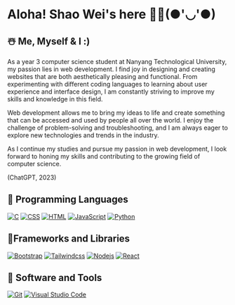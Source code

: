 
# Aloha! Shao Wei's here 🧑‍💻(●'◡'●) 

## ☃️ Me, Myself & I :)
  As a year 3 computer science student at Nanyang Technological University, my passion lies in web development. I find joy in designing and creating websites that are both aesthetically pleasing and functional. From experimenting with different coding languages to learning about user experience and interface design, I am constantly striving to improve my skills and knowledge in this field.
  
  Web development allows me to bring my ideas to life and create something that can be accessed and used by people all over the world. I enjoy the challenge of problem-solving and troubleshooting, and I am always eager to explore new technologies and trends in the industry.
  
  As I continue my studies and pursue my passion in web development, I look forward to honing my skills and contributing to the growing field of computer science.

(ChatGPT, 2023)


<!-- ## 🗽 Github Stats

| <img src="https://github-readme-stats.vercel.app/api?username=shaowei0925&&show_icons=true&count_private=true&theme=omni"> | <img src="https://github-readme-streak-stats.herokuapp.com/?user=shaowei0925&theme=omni"/> |
| ------------------------------------------------------------------------------------------------------------------------------ | ------------------------------------------------------------------------------------------------ |

  <!-- <img src="https://github-readme-stats.vercel.app/api/top-langs/?username=limivann&hide=css&layout=compact&theme=github_dark" > -->

## 🤹 Programming Languages

<p>
    <a href="#"><img alt="C" src="https://img.shields.io/badge/C%20-%232370ED.svg?logo=c&logoColor=white"></a>
    <a href="#"><img alt="CSS" src="https://img.shields.io/badge/CSS%20-%231572B6.svg?logo=css3&logoColor=white"></a>
    <a href="#"><img alt="HTML" src="https://img.shields.io/badge/HTML%20-%23E34F26.svg?logo=html5&logoColor=white"></a>
    <a href="#"><img alt="JavaScript" src="https://img.shields.io/badge/JavaScript%20-%23F7DF1E.svg?logo=javascript&logoColor=black"></a>
    <a href="#"><img alt="Python" src="https://img.shields.io/badge/Python-%23000000.svg?logo=Python&logoColor=white"></a>
</p>

## 🏀Frameworks and Libraries

<p>
   <a href="#"><img alt="Bootstrap" src="https://img.shields.io/badge/Bootstrap-563D7C?logo=bootstrap&logoColor=white"></a>
   <a href="#"><img alt="Tailwindcss" src="https://img.shields.io/badge/tailwindcss-%2338B2AC.svg?logo=tailwindcss&logoColor=white"></a>
   <a href="#"><img alt="Nodejs" src="https://img.shields.io/badge/-Node.js-303030?style=flat-square&logo=Node.js"></a>
   <a href="#"><img alt="React" src="https://img.shields.io/badge/-React-000000?style=flat-square&logo=React"></a>
   <!-- React -->
   <!-- Node -->
</p>

## 🏸 Software and Tools

<p>
  <a href="#"><img alt="Git" src="https://img.shields.io/badge/Git%20-%23F05033.svg?logo=git&logoColor=white"></a>
  <a href="#"><img alt="Visual Studio Code" src="https://img.shields.io/badge/Visual%20Studio%20Code-0078d7.svg?logo=visual-studio-code&logoColor=white"></a></p>
